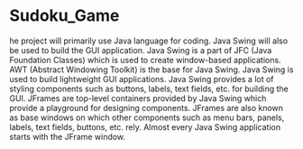 # Sudoku_Game
he project will primarily use Java language for coding.
Java Swing will also be used to build the GUI application.
Java Swing is a part of JFC (Java Foundation Classes) which is used to create window-based applications.
AWT (Abstract Windowing Toolkit) is the base for Java Swing.
Java Swing is used to build lightweight GUI applications.
Java Swing provides a lot of styling components such as buttons, labels, text fields, etc. for building the GUI.
JFrames are top-level containers provided by Java Swing which provide a playground for designing components.
JFrames are also known as base windows on which other components such as menu bars, panels, labels, text fields, buttons, etc. rely.
Almost every Java Swing application starts with the JFrame window.
